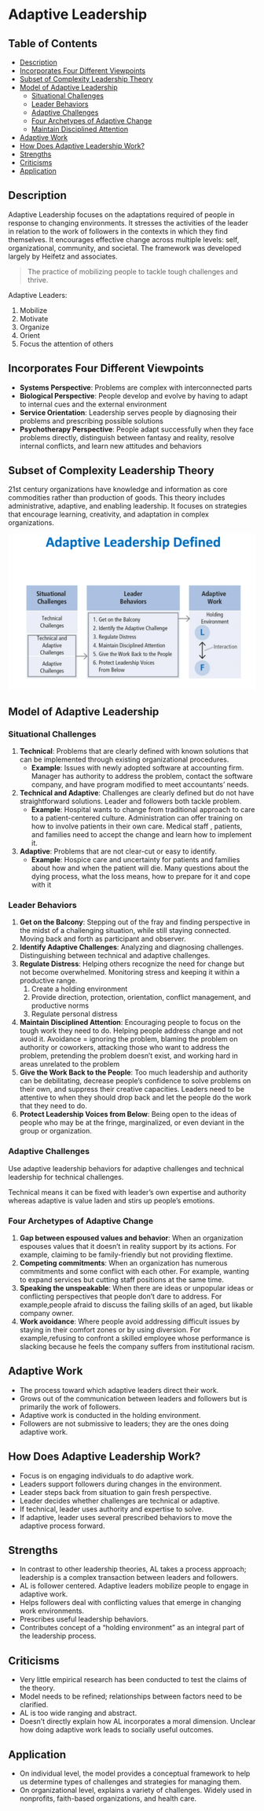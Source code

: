 # Adaptive Leadership

## Table of Contents

- [Description](#Description)
- [Incorporates Four Different Viewpoints](#Incorporates-Four-Different-Viewpoints)
- [Subset of Complexity Leadership Theory](#Subset-of-Complexity-Leadership-Theory)
- [Model of Adaptive Leadership](#Model-of-Adaptive-Leadership)
  - [Situational Challenges](#Situational-Challenges)
  - [Leader Behaviors](#Leader-Behaviors)
  - [Adaptive Challenges](#Adaptive-Challenges)
  - [Four Archetypes of Adaptive Change](#Four-Archetypes-of-Adaptive-Change)
  - [Maintain Disciplined Attention](#Maintain-Disciplined-Attention)
- [Adaptive Work](#Adaptive-Work)
- [How Does Adaptive Leadership Work?](How-Does-Adaptive-Leadership-Work?)
- [Strengths](#Strengths)
- [Criticisms](#Criticisms)
- [Application](#Application)

## Description

Adaptive Leadership focuses on the adaptations required of people in response to changing environments. It stresses the activities of the leader in relation to the work of followers in the contexts in which they find themselves. It encourages effective change across multiple levels: self, organizational, community, and societal. The framework was developed largely by Heifetz and associates.

> The practice of mobilizing people to tackle tough challenges and thrive.

Adaptive Leaders:

1. Mobilize
2. Motivate
3. Organize
4. Orient
5. Focus the attention of others

## Incorporates Four Different Viewpoints

- **Systems Perspective**: Problems are complex with interconnected parts
- **Biological Perspective**: People develop and evolve by having to adapt to internal cues and the external environment
- **Service Orientation**: Leadership serves people by diagnosing their problems and prescribing possible solutions
- **Psychotherapy Perspective**: People adapt successfully when they face problems directly, distinguish between fantasy and reality, resolve internal conflicts, and learn new attitudes and behaviors

## Subset of Complexity Leadership Theory

21st century organizations have knowledge and information as core commodities rather than production of goods. This theory includes administrative, adaptive, and enabling leadership. It focuses on strategies that encourage learning, creativity, and adaptation in complex organizations.

![Figure 11.1](../images/figure_11-1.png)

## Model of Adaptive Leadership

### Situational Challenges

1. **Technical**: Problems that are clearly defined with known solutions that can be implemented through existing organizational procedures.
   - **Example**: Issues with newly adopted software at accounting firm. Manager has authority to address the problem, contact the software company, and have program modified to meet accountants’ needs.
2. **Technical and Adaptive**: Challenges are clearly defined but do not have straightforward solutions. Leader and followers both tackle problem.
   - **Example**: Hospital wants to change from traditional approach to care to a patient-centered culture. Administration can offer training on how to involve patients in their own care. Medical staff , patients, and families need to accept the change and learn how to implement it.
3. **Adaptive**: Problems that are not clear-cut or easy to identify.
   - **Example**: Hospice care and uncertainty for patients and families about how and when the patient will die. Many questions about the dying process, what the loss means, how to prepare for it and cope with it

### Leader Behaviors

1. **Get on the Balcony**: Stepping out of the fray and finding perspective in the midst of a challenging situation, while still staying connected. Moving back and forth as participant and observer.
2. **Identify Adaptive Challenges**: Analyzing and diagnosing challenges. Distinguishing between technical and adaptive challenges.
3. **Regulate Distress**: Helping others recognize the need for change but not become overwhelmed. Monitoring stress and keeping it within a productive range.
   1. Create a holding environment
   2. Provide direction, protection, orientation, conflict management, and productive norms
   3. Regulate personal distress
4. **Maintain Disciplined Attention**: Encouraging people to focus on the tough work they need to do. Helping people address change and not avoid it. Avoidance = ignoring the problem, blaming the problem on authority or coworkers, attacking those who want to address the problem, pretending the problem doesn’t exist, and working hard in areas unrelated to the problem
5. **Give the Work Back to the People**: Too much leadership and authority can be debilitating, decrease people’s confidence to solve problems on their own, and suppress their creative capacities. Leaders need to be attentive to when they should drop back and let the people do the work that they need to do.
6. **Protect Leadership Voices from Below**: Being open to the ideas of people who may be at the fringe, marginalized, or even deviant in the group or organization.

### Adaptive Challenges

Use adaptive leadership behaviors for adaptive challenges and technical leadership for technical challenges.

Technical means it can be fixed with leader’s own expertise and authority whereas adaptive is value laden and stirs up people’s emotions.

### Four Archetypes of Adaptive Change

1. **Gap between espoused values and behavior**: When an organization espouses values that it doesn’t in reality support by its actions. For example, claiming to be family-friendly but not providing flextime.
2. **Competing commitments**: When an organization has numerous commitments and some conflict with each other. For example, wanting to expand services but cutting staff positions at the same time.
3. **Speaking the unspeakable**: When there are ideas or unpopular ideas or conflicting perspectives that people don’t dare to address. For example,people afraid to discuss the failing skills of an aged, but likable company owner.
4. **Work avoidance**: Where people avoid addressing difficult issues by staying in their comfort zones or by using diversion. For example,refusing to confront a skilled employee whose performance is slacking because he feels the company suffers from institutional racism.

## Adaptive Work

- The process toward which adaptive leaders direct their work.
- Grows out of the communication between leaders and followers but is primarily the work of followers.
- Adaptive work is conducted in the holding environment.
- Followers are not submissive to leaders; they are the ones doing adaptive work.

## How Does Adaptive Leadership Work?

- Focus is on engaging individuals to do adaptive work.
- Leaders support followers during changes in the environment.
- Leader steps back from situation to gain fresh perspective.
- Leader decides whether challenges are technical or adaptive.
- If technical, leader uses authority and expertise to solve.
- If adaptive, leader uses several prescribed behaviors to move the adaptive process forward.

## Strengths

- In contrast to other leadership theories, AL takes a process approach; leadership is a complex transaction between leaders and followers.
- AL is follower centered. Adaptive leaders mobilize people to engage in adaptive work.
- Helps followers deal with conflicting values that emerge in changing work environments.
- Prescribes useful leadership behaviors.
- Contributes concept of a “holding environment” as an integral part of the leadership process.

## Criticisms

- Very little empirical research has been conducted to test the claims of the theory.
- Model needs to be refined; relationships between factors need to be clarified.
- AL is too wide ranging and abstract.
- Doesn’t directly explain how AL incorporates a moral dimension. Unclear how doing adaptive work leads to socially useful outcomes.

## Application

- On individual level, the model provides a conceptual framework to help us determine types of challenges and strategies for managing them.
- On organizational level, explains a variety of challenges. Widely used in nonprofits, faith-based organizations, and health care.
